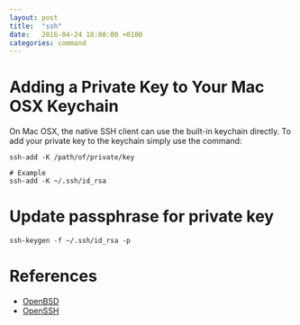 ```yaml
---
layout: post
title:  "ssh"
date:   2016-04-24 18:00:00 +0100
categories: command
---
```


# Adding a Private Key to Your Mac OSX Keychain

On Mac OSX, the native SSH client can use the built-in keychain directly. To add your private key to the keychain simply use the command:

```
ssh-add -K /path/of/private/key

# Example
ssh-add -K ~/.ssh/id_rsa
```

# Update passphrase for private key

```
ssh-keygen -f ~/.ssh/id_rsa -p
```

# References

- [OpenBSD](http://www.openbsd.org/)
- [OpenSSH](http://www.openssh.com/)
